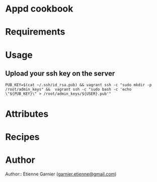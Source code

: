 # Appd cookbook

# Requirements

# Usage

## Upload your ssh key on the server

```
PUB_KEY=$(cat ~/.ssh/id_rsa.pub) && vagrant ssh -c "sudo mkdir -p /root/admin_keys" &&  vagrant ssh -c "sudo bash -c 'echo \"${PUB_KEY}\" > /root/admin_keys/${USER}.pub'"
```

# Attributes

# Recipes

# Author

Author:: Etienne Garnier (<garnier.etienne@gmail.com>)

